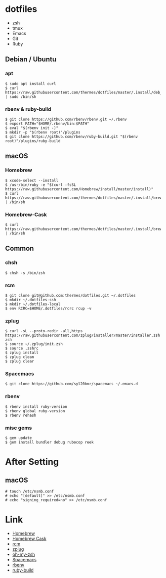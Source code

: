 # dotfiles

- zsh
- tmux
- Emacs
- Git
- Ruby

## Debian / Ubuntu

### apt

    $ sudo apt install curl
    $ curl https://raw.githubusercontent.com/thermes/dotfiles/master/.install/deb_install.sh | sudo /bin/sh

### rbenv & ruby-build

    $ git clone https://github.com/rbenv/rbenv.git ~/.rbenv
    $ export PATH="$HOME/.rbenv/bin:$PATH"
    $ eval "$(rbenv init -)"
    $ mkdir -p "$(rbenv root)"/plugins
    $ git clone https://github.com/rbenv/ruby-build.git "$(rbenv root)"/plugins/ruby-build

## macOS

### Homebrew

    $ xcode-select --install
    $ /usr/bin/ruby -e "$(curl -fsSL https://raw.githubusercontent.com/Homebrew/install/master/install)"
    $ curl https://raw.githubusercontent.com/thermes/dotfiles/master/.install/brew_install.sh | /bin/sh

### Homebrew-Cask

    $ curl https://raw.githubusercontent.com/thermes/dotfiles/master/.install/brew_cask_install.sh | /bin/sh

## Common

### chsh

    $ chsh -s /bin/zsh

### rcm

    $ git clone git@github.com:thermes/dotfiles.git ~/.dotfiles
    $ mkdir ~/.dotfiles-ssh
    $ mkdir ~/.dotfiles-local
    $ env RCRC=$HOME/.dotfiles/rcrc rcup -v

### zplug

    $ curl -sL --proto-redir -all,https https://raw.githubusercontent.com/zplug/installer/master/installer.zsh| zsh
    $ source ~/.zplug/init.zsh
    $ source .zshrc
    $ zplug install
    $ zplug clean
    $ zplug clear

### Spacemacs

    $ git clone https://github.com/syl20bnr/spacemacs ~/.emacs.d

### rbenv

    $ rbenv install ruby-version
    $ rbenv global ruby-version
    $ rbenv rehash

### misc gems

    $ gem update
    $ gem install bundler debug rubocop reek

# After Setting

## macOS

    # touch /etc/nsmb.conf
    # echo "[default]" >> /etc/nsmb.conf
    # echo "signing_required=no" >> /etc/nsmb.conf

# Link

- [Homebrew](http://brew.sh/)
- [Homebrew Cask](https://caskroom.github.io/)
- [rcm](https://github.com/thoughtbot/rcm)
- [zplug](https://github.com/zplug/zplug)
- [oh-my-zsh](http://ohmyz.sh/)
- [Spacemacs](http://spacemacs.org/)
- [rbenv](https://github.com/rbenv/rbenv)
- [ruby-build](https://github.com/rbenv/ruby-build)
